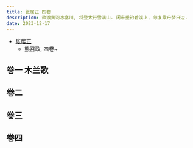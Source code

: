 ```yaml
---
title: 张居正 四卷
description: 欲渡黄河冰塞川, 将登太行雪满山. 闲来垂钓碧溪上, 忽复乘舟梦日边.
date: 2023-12-17
---
```


- [张居正](https://book.douban.com/subject/34432625/)
  - 熊召政, 四卷~

## 卷一 木兰歌

## 卷二

## 卷三

## 卷四
